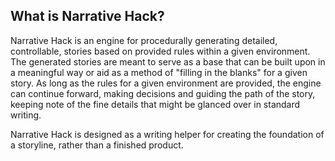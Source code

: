 ## What is Narrative Hack?

Narrative Hack is an engine for procedurally generating detailed, controllable, stories based on provided rules within a given environment. The generated stories are meant to serve as a base that can be built upon in a meaningful way or aid as a method of "filling in the blanks" for a given story. As long as the rules for a given environment are provided, the engine can continue forward, making decisions and guiding the path of the story, keeping note of the fine details that might be glanced over in standard writing.

Narrative Hack is designed as a writing helper for creating the foundation of a storyline, rather than a finished product.
